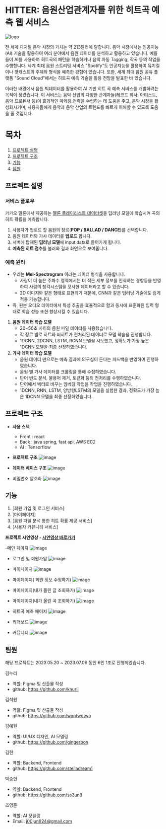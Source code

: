 #  HITTER: 음원산업관계자를 위한 히트곡 예측 웹 서비스
![logo](https://user-images.githubusercontent.com/101931446/250477260-1fb0d678-ca39-4ecb-8ae5-91b4df1e7411.png)   

전 세계 디지털 음악 시장의 가치는 약 213달러에 달합니다. 
음악 시장에서는 인공지능(AI) 기술을 활용하여 여러 분야에서 음원 데이터를 분석하고 활용하고 있습니다.  예를 들어 AI를 사용하여 히트곡의 패턴을 학습하거나 음악 자동 Tagging, 작곡 등의 작업을 수행합니다.
세계 최대 음원 스트리밍 서비스 "Spotify"도 인공지능을 활용하여 뮤지컬이나 팟캐스트의 주제와 형식을 예측한 경험이 있습니다.  또한, 세계 최대 음원 공유 플랫폼 "Sound Cloud"에서는 히트곡 예측 기술을 활용 전망을 발표한 바 있습니다. 

이러한 배경에서 음원 빅데이터를 활용하여 AI 기반 히트 곡 예측 서비스를 개발하려는 목적이 생겼습니다. 이 서비스는 음악 산업의 다양한 관계자들(레코드 회사, 아티스트, 음악 프로듀서 등)이 효과적인 마케팅 전략을 수립하는 데 도움을 주고, 음악 시장을 활성화시키며, 사용자들에게 음악과 음악 산업의 트렌드를 빠르게 이해할 수 있도록 도움을 줄 것입니다.
       

# 목차
1. [프로젝트 설명](#프로젝트-설명)
2. [프로젝트 구조](#프로젝트-구조)
3. [기능](#기능)
4. [팀원](#팀원)




## 프로젝트 설명 

### 서비스 플로우
카카오 멜론에서 제공하는 [멜론 플레이리스트 데이터셋](https://arena.kakao.com/c/7/data)을 딥러닝 모델에 학습시켜 곡의 히트 확률을 예측합니다.
  1. 사용자가 업로드 할 음원의 장르(**POP / BALLAD / DANCE**)를 선택합니다.
  2. 음원 데이터와 가사 데이터를 **업로드** 합니다.
  3. 서버에 탑재된 **딥러닝 모델**에 input data로 들어가게 됩니다.
  4. **예측된 히트 점수**를 불러와 결과 화면으로 보여줍니다.

### 예측 원리
- 우리는 **Mel-Spectrogram** 이라는 데이터 형식을 사용합니다.
  - 사람이 더 높은 주파수 영역에서는 더 적은 세부 정보를 인식하는 경향등을 반영하여 사람의 청각시스템을 모사한 데이터라고 할 수 있습니다.
  - 2D 이미지와 같은 형태로 표현되기 때문에, CNN과 같은 딥러닝 기술에도 쉽게 적용 가능합니다.
- 즉, 원본 오디오 데이터에서 특성 추출을 효율적으로 함과 동시에 표준화된 입력 형태로 학습 성능 또한 향상시킬 수 있습니다.
1. **음원 데이터 학습 모델**
   - 20~50초 사이의 음원 파일 데이터를 사용했습니다.
   - 각 장르 별로 히트와 비히트가 전처리된 데이터로 모델 학습을 진행합니다.
   - 1DCNN, 2DCNN, LSTM, RCNN 모델을 시도했고, 정확도가 가장 높은 1DCNN 모델을 최종 선정하였습니다.
2. **가사 데이터 학습 모델**
   - 음원 데이터 만으로는 예측 결과에 의구심이 든다는 피드백을 반영하여 진행하였습니다.
   - 음원 별 가사 데이터를 크롤링을 통해 수집하였습니다.
   - 단어 빈도 분석, 불용어 제거, 토큰화 등의 전처리를 수행하였습니다.
   - 단어에서 벡터로 바꾸는 임베딩 작업을 작업을 진행하였습니다.
   - 1DCNN, RNN, LSTM, 양방향LSTM의 모델을 실험한 결과, 정확도가 가장 높은 1DCNN 모델을 최종 선정하였습니다.                                        




## 프로젝트 구조

- **사용 스택**
  - Front : react
  - Back : java spring, fast api, AWS EC2
  - AI : Tensorflow


- **프로젝트 구조**
![image](https://github.com/stelladream1/HITTER-project/assets/74993171/aecad056-4f27-4bce-b68c-5e9e9d36c5e4)
- **데이터 베이스 구조**
![image](https://github.com/stelladream1/HITTER-project/assets/74993171/c70d8781-de10-41f8-a3fb-5a5615e44dbd)
- 비밀번호 암호화 
![image](https://github.com/stelladream1/HITTER-project/assets/74993171/0bdec96c-9226-4fcb-a7b5-32e498cc848b)


## 기능
  1. [회원 가입 및 로그인 서비스]
  2. [마이페이지]
  3. [음원 파일 분석 통한 히트 확률 제공 서비스]
  4. [사용자 커뮤니티 서비스]         


**프로젝트 시연영상 - [시연영상 바로가기](https://drive.google.com/file/d/1nSPWpn9di7T_FqSeIo12CDfgFaA7wWBA/view?usp=drive_link)**

-메인 페이지
![image](https://github.com/stelladream1/HITTER-project/assets/74993171/8bb66a7c-87e7-4b08-81f7-9f216d14f33b)

- 로그인 및 회원가입
![image](https://github.com/stelladream1/HITTER-project/assets/74993171/20084b97-c3e6-4947-892c-ea36145c5cc9)

- 마이페이지
![image](https://github.com/stelladream1/HITTER-project/assets/74993171/0cd1ec50-fca2-4157-9a0f-2029bd1fbae4)
- 마이페이지( 회원 정보 수정하기)
![image](https://github.com/stelladream1/HITTER-project/assets/74993171/3b15dfbe-26e6-40b7-8d26-5d9d7d4edb93)
- 마이페이지(내가 올린 글 조회하기)
![image](https://github.com/stelladream1/HITTER-project/assets/74993171/27fd3941-c087-4614-aa63-5207b38a2183)

- 마이페이지(내가 올린 곡 조회하기)
![image](https://github.com/stelladream1/HITTER-project/assets/74993171/a2212433-de7c-4797-985d-ef77642c0104)

- 히트곡 예측 페이지
![image](https://github.com/stelladream1/HITTER-project/assets/74993171/69530ee2-fcc6-49ba-98ce-5eb41b1080cd)

- 리더보드 
![image](https://github.com/stelladream1/HITTER-project/assets/74993171/bf3d9ec3-9ad0-433f-9d9c-8a5552a00940)

- 커뮤니티
![image](https://github.com/stelladream1/HITTER-project/assets/74993171/df6c4b5f-735a-4cd3-863d-5748b83eb541)


## 팀원
해당 프로젝트는 2023.05.20 ~ 2023.07.06 동안 6인 1조로 진행되었습니다.  

김누리
  - 역할: Figma 및 산출물 작성
  - github: https://github.com/knurii

김석원
  - 역할: Figma 및 산출물 작성
  - github: https://github.com/wontwotwo

김예원

  - 역할: UI/UX 디자인, AI 모델링
  - github: https://github.com/gingerbon

김현
  - 역할: Backend, Frontend
  - github: https://github.com/stelladream1

박승현
  - 역할: Backend, Frontend
  - github: https://github.com/ss3un9

조영준
  - 역할: AI 모델링
  - Email: j00jun924@gmail.com
